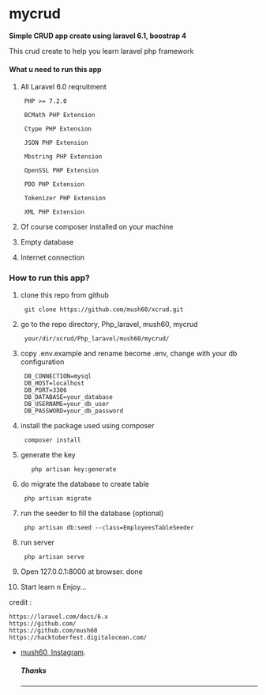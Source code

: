 # mycrud

**Simple CRUD app create using laravel 6.1, boostrap 4**

This crud create to help you learn laravel php framework

#### What u need to run this app

1. All Laravel 6.0 reqruitment

        PHP >= 7.2.0

        BCMath PHP Extension

        Ctype PHP Extension

        JSON PHP Extension

        Mbstring PHP Extension

        OpenSSL PHP Extension

        PDO PHP Extension

        Tokenizer PHP Extension

        XML PHP Extension


2. Of course composer installed on your machine
3. Empty database
4. Internet connection

### How to run this app?

1. clone this repo from github

        git clone https://github.com/mush60/xcrud.git
2. go to the repo directory, Php_laravel, mush60, mycrud
                
        your/dir/xcrud/Php_laravel/mush60/mycrud/
        
3. copy .env.example and rename become .env, change with your db configuration

        DB_CONNECTION=mysql
        DB_HOST=localhost
        DB_PORT=3306
        DB_DATABASE=your_database
        DB_USERNAME=your_db_user
        DB_PASSWORD=your_db_password
        
4. install the package used using composer
            
        composer install
5. generate the key
  
          php artisan key:generate
6. do migrate the database to create table

        php artisan migrate
        
7. run the seeder to fill the database (optional)

        php artisan db:seed --class=EmployeesTableSeeder
8. run server

		php artisan serve
        
9. Open 127.0.0.1:8000 at browser. done

10. Start learn n Enjoy...

credit :
			
    https://laravel.com/docs/6.x
    https://github.com/
    https://github.com/mush60
    https://hacktoberfest.digitalocean.com/
    


- [mush60, Instagram](https://www.instagram.com/mush_60/).

 
    
  ##### **Thanks**
  




  
  <hr>
    